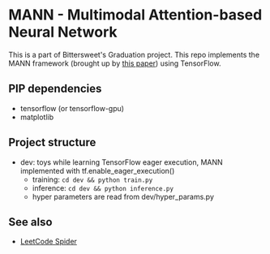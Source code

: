 # MANN - Multimodal Attention-based Neural Network
This is a part of Bittersweet's Graduation project.
This repo implements the MANN framework (brought up
by [this paper](https://dl.acm.org/citation.cfm?id=3219819.3219960]))
using TensorFlow.

## PIP dependencies
- tensorflow (or tensorflow-gpu)
- matplotlib

## Project structure
- dev: toys while learning TensorFlow eager execution,
    MANN implemented with tf.enable_eager_execution()
    - training: `cd dev && python train.py`
    - inference: `cd dev && python inference.py`
    - hyper parameters are read from dev/hyper_params.py
    
## See also
- [LeetCode Spider](https://github.com/zhouziqunzzq/GP-leetcode-spider)